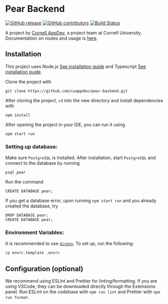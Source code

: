 # Pear Backend

[![GitHub release](https://img.shields.io/github/release/cuappdev/pear-backend.svg)](https://github.com/cuappdev/pear-backend/releases)
[![GitHub contributors](https://img.shields.io/github/contributors/cuappdev/pear-backend.svg)](https://github.com/cuappdev/pear-backend/graphs/contributors)
[![Build Status](https://travis-ci.com/cuappdev/pear-backend.svg?branch=master)](https://travis-ci.com/cuappdev/pear-backend)

A project by [Cornell AppDev](http://cornellappdev.com), a project team at Cornell University.
Documentation on routes and usage is [here](http://pear-backend.cornellappdev.com/api/v1/docs/).

## Installation

This project uses Node.js [See installation guide](https://nodejs.org/en/download/) and Typescript [See installation guide](https://www.typescriptlang.org/docs/handbook/typescript-in-5-minutes.html).

Clone the project with

```
git clone https://github.com/cuappdev/pear-backend.git
```

After cloning the project, `cd` into the new directory and install dependencies with

```
npm install
```

After opening the project in your IDE, you can run it using

```
npm start run
```

### Setting up database:

Make sure `PostgreSQL` is installed. After installation, start `PostgreSQL` and connect to the database by running

```
psql pear
```

Run the command

```
CREATE DATABASE pear;
```

If you get a database error, upon running `npm start run` and you already created the database, try

```
DROP DATABASE pear;
CREATE DATABASE pear;
```

### Environment Variables:

It is recommended to use [`direnv`](https://direnv.net). To set up, run the following:

```bash
cp envrc.template .envrc
```

## Configuration (optional)

We recommend using ESLint and Prettier for linting/formatting. If you are using VSCode, they can be downloaded directly through the Extensions panel.
Run ESLint on the codebase with `npm run lint` and Prettier with `npm run format`.
